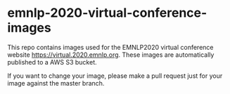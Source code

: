 # emnlp-2020-virtual-conference-images

This repo contains images used for the EMNLP2020 virtual conference website https://virtual.2020.emnlp.org. These images are automatically published to a AWS S3 bucket.

If you want to change your image, please make a pull request just for your image against the master branch.